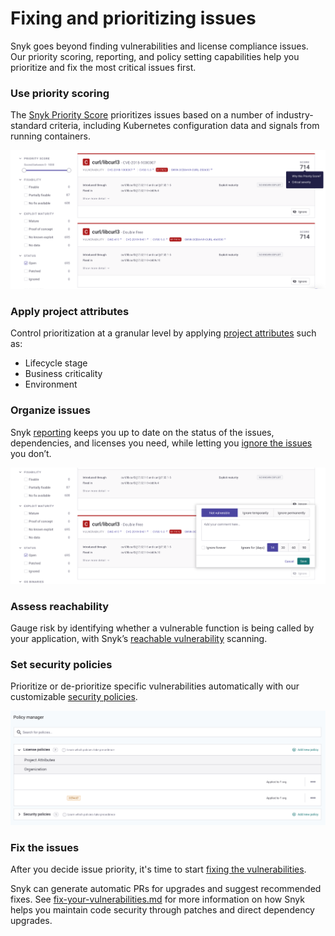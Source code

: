 # Fixing and prioritizing issues

Snyk goes beyond finding vulnerabilities and license compliance issues. Our priority scoring, reporting, and policy setting capabilities help you prioritize and fix the most critical issues first.

### Use priority scoring

The [Snyk Priority Score](issue-management/priority-score.md) prioritizes issues based on a number of industry-standard criteria, including Kubernetes configuration data and signals from running containers.

![](<../../.gitbook/assets/image (225).png>)

### Apply project attributes <a href="#h.r3thgse7qt7n" id="h.r3thgse7qt7n"></a>

Control prioritization at a granular level by applying [project attributes](../../snyk-web-ui/introduction-to-snyk-projects/project-attributes.md) such as:

* Lifecycle stage
* Business criticality
* Environment

### Organize issues

Snyk [reporting](../../introducing-snyk/reports.md) keeps you up to date on the status of the issues, dependencies, and licenses you need, while letting you [ignore the issues](issue-management/ignore-issues.md) you don’t.

![](<../../.gitbook/assets/image (312) (1) (1).png>)

### Assess reachability <a href="#h.ts3kx23p4m7p" id="h.ts3kx23p4m7p"></a>

Gauge risk by identifying whether a vulnerable function is being called by your application, with Snyk’s [reachable vulnerability](issue-management/reachable-vulnerabilities.md) scanning.

### Set security policies

Prioritize or de-prioritize specific vulnerabilities automatically with our customizable [security policies](security-policies/).

![](<../../.gitbook/assets/image (4) (1) (3).png>)

### Fix the issues

After you decide issue priority, it's time to start [fixing the vulnerabilities](starting-to-fix-vulnerabilities/).

Snyk can generate automatic PRs for upgrades and suggest recommended fixes. See [fix-your-vulnerabilities.md](starting-to-fix-vulnerabilities/fix-your-vulnerabilities.md "mention") for more information on how Snyk helps you maintain code security through patches and direct dependency upgrades.

